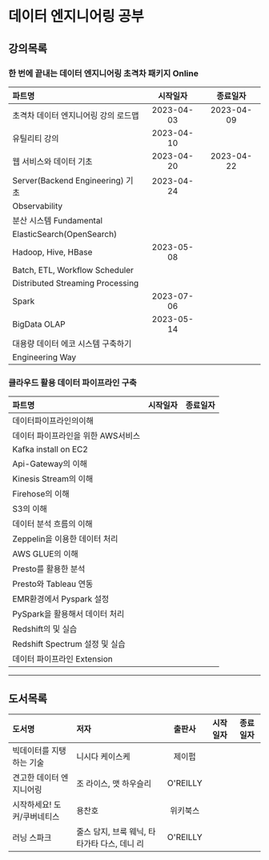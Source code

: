# 데이터 엔지니어링 공부

## 강의목록

### 한 번에 끝내는 데이터 엔지니어링 초격차 패키지 Online

| 파트명 | 시작일자 | 종료일자 |
| :--- | :---: | :---: |
| 초격차 데이터 엔지니어링 강의 로드맵 | 2023-04-03 | 2023-04-09 |
| 유틸리티 강의 | 2023-04-10 |  |
| 웹 서비스와 데이터 기초 | 2023-04-20 | 2023-04-22 |
| Server(Backend Engineering) 기초 | 2023-04-24 |  |
| Observability |            |  |
| 분산 시스템 Fundamental |            |  |
| ElasticSearch(OpenSearch) |             |  |
| Hadoop, Hive, HBase | 2023-05-08 |  |
| Batch, ETL, Workflow Scheduler |             |  |
| Distributed Streaming Processing |             |  |
| Spark | 2023-07-06 |  |
| BigData OLAP | 2023-05-14 |  |
| 대용량 데이터 에코 시스템 구축하기 |             |  |
| Engineering Way |             |  |

### 클라우드 활용 데이터 파이프라인 구축

| 파트명 | 시작일자 | 종료일자 |
| :--- | :---: | :---: |
| 데이터파이프라인의이해 | | |
| 데이터 파이프라인을 위한 AWS서비스 | | |
| Kafka install on EC2 | | |
| Api-Gateway의 이해 | | |
| Kinesis Stream의 이해 | | |
| Firehose의 이해 | | |
| S3의 이해 | | |
| 데이터 분석 흐름의 이해 | | |
| Zeppelin을 이용한 데이터 처리 | | |
| AWS GLUE의 이해 | | |
| Presto를 활용한 분석 | | |
| Presto와 Tableau 연동 | | |
| EMR환경에서 Pyspark 설정 | | |
| PySpark을 활용해서 데이터 처리 | | |
| Redshift의 및 실습 | | |
| Redshift Spectrum 설정 및 실습 | | |
| 데이터 파이프라인 Extension | | |

---

## 도서목록

| 도서명 | 저자 | 출판사 | 시작일자 | 종료일자 |
| :--- | :--- | :---: | :---: | :---: |
| 빅데이터를 지탱하는 기술 | 니시다 케이스케 | 제이펍 | | |
| 견고한 데이터 엔지니어링 | 조 라이스, 맷 하우슬리 | O'REILLY | | |
| 시작하세요! 도커/쿠버네티스 | 용찬호 | 위키북스 | | |
| 러닝 스파크 | 줄스 담지, 브룩 웨닉, 타타가타 다스, 데니 리 | O'REILLY | || 

